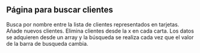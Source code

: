 ## Página para buscar clientes
Busca por nombre entre la lista de clientes representados en tarjetas.
Añade nuevos clientes.
Elimina clientes desde la x en cada carta.
Los datos se adquieren desde un array y la búsqueda se realiza cada vez que el valor de la barra de busqueda cambia.
